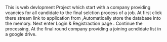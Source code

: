 This is web devlopment Project which start with a company providing vcancies for all candidate to the final selction process of a job. At first click there stream link to application from ,Automatically store the database into the memory. Next enter Login & Registraction page .
Continue the processing, At the final round company providing a joining acndidate list in a google drive.
